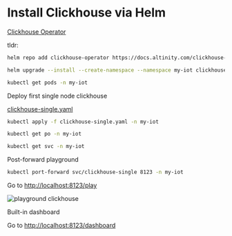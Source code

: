 # Install Clickhouse via Helm

[Clickhouse Operator](https://blog.duyet.net/2024/03/clickhouse-on-kubernetes.html)

tldr:

```sh
helm repo add clickhouse-operator https://docs.altinity.com/clickhouse-operator
```

```sh
helm upgrade --install --create-namespace --namespace my-iot clickhouse-operator clickhouse-operator/altinity-clickhouse-operator
```

```sh
kubectl get pods -n my-iot
```

Deploy first single node clickhouse

[clickhouse-single.yaml](/k8s/clickhouse-single.yaml)

```sh
kubectl apply -f clickhouse-single.yaml -n my-iot
```

```sh
kubectl get po -n my-iot 
```

```sh
kubectl get svc -n my-iot
```

Post-forward playground

```sh
kubectl port-forward svc/clickhouse-single 8123 -n my-iot
```

Go to [http://localhost:8123/play](http://localhost:8123/play)

![playground clickhouse](/images/01.png)

Built-in dashboard

Go to [http://localhost:8123/dashboard](http://localhost:8123/dashboard)